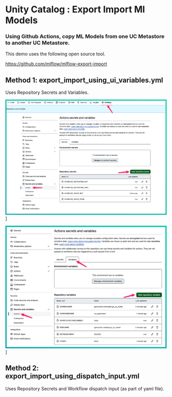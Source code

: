 # Unity Catalog : Export Import Ml Models

### Using Github Actions, copy ML Models from one UC Metastore to another UC Metastore.

This demo uses the following open source tool.

https://github.com/mlflow/mlflow-export-import

## Method 1: export_import_using_ui_variables.yml

Uses Repository Secrets and Variables.

![](img/github_actions_secrets.png)]

![](img/github_actions_variables.png)]

## Method 2: export_import_using_dispatch_input.yml

Uses Repository Secrets and Workflow dispatch input (as part of yaml file).

